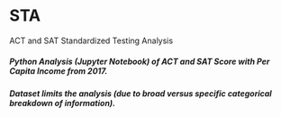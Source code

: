 # STA
ACT and SAT Standardized Testing Analysis 
##### Python Analysis (Jupyter Notebook) of ACT and SAT Score with Per Capita Income from 2017. 
##### Dataset limits the analysis (due to broad versus specific categorical breakdown of information).
